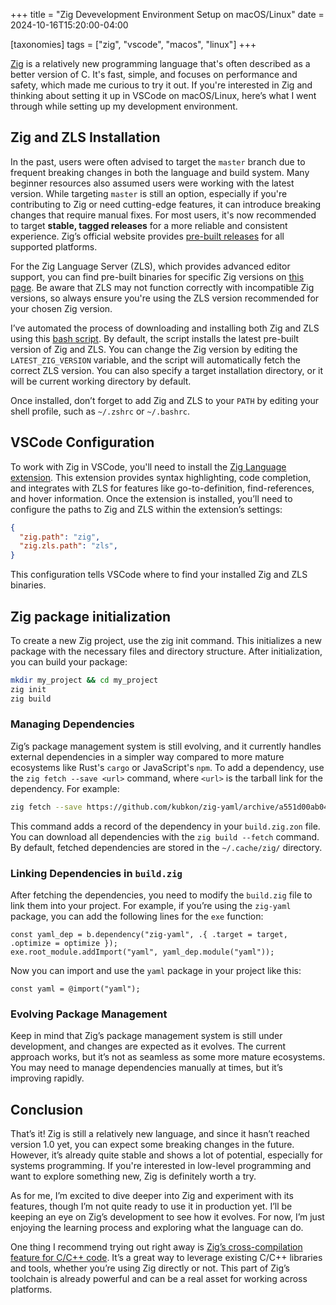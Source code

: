 +++
title = "Zig Devevelopment Environment Setup on macOS/Linux"
date = 2024-10-16T15:20:00-04:00

[taxonomies]
tags = ["zig", "vscode", "macos", "linux"]
+++

[Zig] is a relatively new programming language that's often described as a better version of C. It's fast, simple, and focuses on performance and safety, which made me curious to try it out. If you're interested in Zig and thinking about setting it up in VSCode on macOS/Linux, here’s what I went through while setting up my development environment.
<!--more-->

## Zig and ZLS Installation

In the past, users were often advised to target the `master` branch due to frequent breaking changes in both the language and build system. Many beginner resources also assumed users were working with the latest version. While targeting `master` is still an option, especially if you're contributing to Zig or need cutting-edge features, it can introduce breaking changes that require manual fixes.
For most users, it's now recommended to target **stable, tagged releases** for a more reliable and consistent experience. Zig’s official website provides [pre-built releases] for all supported platforms.

For the Zig Language Server (ZLS), which provides advanced editor support, you can find pre-built binaries for specific Zig versions on [this page]. Be aware that ZLS may not function correctly with incompatible Zig versions, so always ensure you're using the ZLS version recommended for your chosen Zig version.

I’ve automated the process of downloading and installing both Zig and ZLS using this [bash script]. By default, the script installs the latest pre-built version of Zig and ZLS. You can change the Zig version by editing the `LATEST_ZIG_VERSION` variable, and the script will automatically fetch the correct ZLS version. You can also specify a target installation directory, or it will be current working directory by default.

Once installed, don’t forget to add Zig and ZLS to your `PATH` by editing your shell profile, such as `~/.zshrc` or `~/.bashrc`.

## VSCode Configuration


To work with Zig in VSCode, you'll need to install the [Zig Language extension]. This extension provides syntax highlighting, code completion, and integrates with ZLS for features like go-to-definition, find-references, and hover information.
Once the extension is installed, you’ll need to configure the paths to Zig and ZLS within the extension’s settings:

```json
{
  "zig.path": "zig",
  "zig.zls.path": "zls",
}
```

This configuration tells VSCode where to find your installed Zig and ZLS binaries.

## Zig package initialization

To create a new Zig project, use the zig init command. This initializes a new package with the necessary files and directory structure. After initialization, you can build your package:

```bash
mkdir my_project && cd my_project
zig init
zig build
```

### Managing Dependencies

Zig’s package management system is still evolving, and it currently handles external dependencies in a simpler way compared to more mature ecosystems like Rust's `cargo` or JavaScript's `npm`. To add a dependency, use the `zig fetch --save <url>` command, where `<url>` is the tarball link for the dependency. For example:

```bash
zig fetch --save https://github.com/kubkon/zig-yaml/archive/a551d00ab041f4799420ab224cdc3efdf978092c.tar.gz
```

This command adds a record of the dependency in your `build.zig.zon` file. You can download all dependencies with the `zig build --fetch` command. By default, fetched dependencies are stored in the `~/.cache/zig/` directory.

### Linking Dependencies in `build.zig`

After fetching the dependencies, you need to modify the `build.zig` file to link them into your project. For example, if you’re using the `zig-yaml` package, you can add the following lines for the `exe` function:

```zig
const yaml_dep = b.dependency("zig-yaml", .{ .target = target, .optimize = optimize });
exe.root_module.addImport("yaml", yaml_dep.module("yaml"));
```

Now you can import and use the `yaml` package in your project like this:

```zig
const yaml = @import("yaml");
```

### Evolving Package Management

Keep in mind that Zig’s package management system is still under development, and changes are expected as it evolves. The current approach works, but it’s not as seamless as some more mature ecosystems. You may need to manage dependencies manually at times, but it’s improving rapidly.

## Conclusion

That’s it! Zig is still a relatively new language, and since it hasn’t reached version 1.0 yet, you can expect some breaking changes in the future. However, it’s already quite stable and shows a lot of potential, especially for systems programming. If you're interested in low-level programming and want to explore something new, Zig is definitely worth a try.

As for me, I’m excited to dive deeper into Zig and experiment with its features, though I’m not quite ready to use it in production yet. I’ll be keeping an eye on Zig’s development to see how it evolves. For now, I’m just enjoying the learning process and exploring what the language can do.

One thing I recommend trying out right away is [Zig’s cross-compilation feature for C/C++ code]. It’s a great way to leverage existing C/C++ libraries and tools, whether you’re using Zig directly or not. This part of Zig’s toolchain is already powerful and can be a real asset for working across platforms.

[Zig]: https://ziglang.org/
[pre-built releases]: https://ziglang.org/download/index.json
[this page]: https://zigtools.org/zls/install/
[bash script]: https://gist.github.com/en9inerd/30ce4d559f54a663d080424e75baf800
[Zig Language extension]: https://marketplace.visualstudio.com/items?itemName=ziglang.vscode-zig
[Zig’s cross-compilation feature for C/C++ code]: https://zig.news/kristoff/cross-compile-a-c-c-project-with-zig-3599
